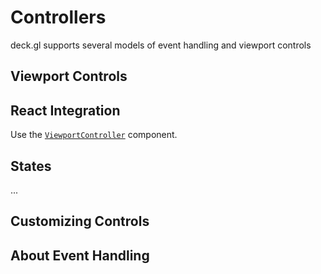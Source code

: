 # Controllers

deck.gl supports several models of event handling and viewport controls


## Viewport Controls


## React Integration

Use the [`ViewportController`](/docs/api-reference/react/viewport-controller.md) component.


## States

...


## Customizing Controls



## About Event Handling

